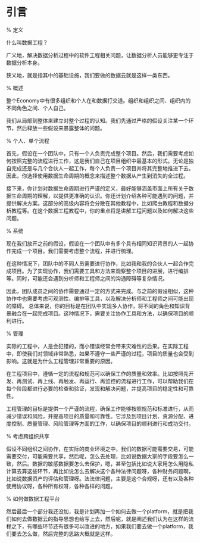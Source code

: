 # 引言

% 定义

什么叫数据工程？

广义地，解决数据分析过程中的软件工程相关问题，让数据分析人员能够更专注于数据分析本身。

狭义地，就是指其中的基础设施，我们要做的数据云就是这样一类东西。

% 概述

整个Economy中有很多组织和个人在和数据打交道。组织和组织之间、组织内的不同角色之间、个人自己。

我们从局部到整体来建立对整个过程的认知。我们先通过严格的假设关注某一个环节，然后释放一些假设来暴露整体的问题。

% 个人、单个流程

首先，假设在一个团队中，只有一个人负责完成整个项目。然后，我们需要考虑如何按照完整的流程进行工作，这是我们自己在项目组织中最基本的形式。无论是独自完成还是与几个合伙人一起工作，每个人负责一个项目并将其完整地推进下去。因此，你选择使用数据生命周期的概念来描述整个数据从产生到消失的全过程。

接下来，你计划对数据生命周期进行严谨的定义，最好能够涵盖市面上所有关于数据生命周期的理解，以提供更准确的认识。你还计划介绍各种可能遇到的问题，并提供解决方案。这部分的高级内容将会分散在其他教程中，比如爬虫教程和数据分析教程等。在这个数据工程教程中，你的重点将是讲解工程问题以及如何解决这些问题。

% 系统

现在我们放开之前的假设，假设在一个团队中有多个具有相同知识背景的人一起协作完成一个项目。我们需要考虑整个流程，并进行梳理。

在这种情况下，团队中的不同人员需要进行协作，比如我和我的合伙人一起合作完成项目。为了实现协作，我们需要工具和方法来观察整个项目的进展，进行编排等。同时，可能还会遇到分析师和工程师之间的沟通障碍等复杂情况。

因此，团队成员之间的协作需要通过一定的方式来完成。与之前的假设相似，这种协作中也需要考虑可观测性、编排等工具，以及解决分析师和工程师之间可能出现的障碍。
总体来说，你的目标是在团队中实现多人协作，将不同的角色和知识背景融合在一起完成项目。这种情况下，需要关注协作工具和方法，以确保项目的顺利进行。

% 管理

实际的工程中，人是会犯错的，而小错误经常会带来灾难性的后果。在实际工程中，即使我们对领域非常熟悉，如果不遵守一些严谨的过程，项目的质量也会受到影响。这就是为什么工程管理非常重要的原因。

在工程项目中，遵循一定的流程和规范可以确保工作的质量和效率。比如按照先开发、再测试、再上线、再触发、再运行、再监控的流程进行工作，可以帮助我们在每个阶段都进行必要的检查和验证，发现和解决问题，并提高项目的稳定性和可靠性。

工程管理的目标是提供一个严谨的流程，确保工作能够按照规范和标准进行，从而减少错误和风险，并提高项目的质量和可靠性。它涉及到项目计划、资源分配、进度控制、质量管理、风险管理等方面的工作，以确保项目的顺利进行和成功交付。

% 考虑跨组织共享

假设不同组织之间协作，在实际的商业环境之中，我们的数据可能需要交易，可能需要交付，可能需要共享，然后呢，怎么去处理，比如说数据大家的字段要怎么一致，然后。数据的敏感数据要怎么去保护，嗯，甚至包括比如说大家用怎么用隐私计算去算这些环节，再比如说怎么去解决这个各种法律问题呀，各种财务问题啊，比如说数据资产的评估和管理呀。法法律问题，主要是这个合规呀，还有以及各种使用协议呀，各种所有权呀，各种各样的问题。

% 如何做数据工程平台

然后最后一个部分我还没加，我是计划再加一个如何去做一个platform，就是把我们如何去做数据云的指导思想也给写上去，然后呢，就是阐述我们认为在这样的流程之下，有哪些环节还有很多可以改进的地方，如果我们要去做一个platform，我们要去怎么做，然后完整的思路大概就是这样。
